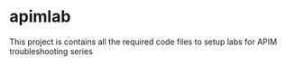 # apimlab
This project is contains all the required code files to setup labs for APIM troubleshooting series
